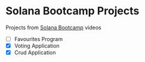 # Solana Bootcamp Projects

Projects from [Solana Bootcamp](https://www.youtube.com/watch?v=amAq-WHAFs8) videos

- [ ] Favourites Program
- [x] Voting Application
- [x] Crud Application